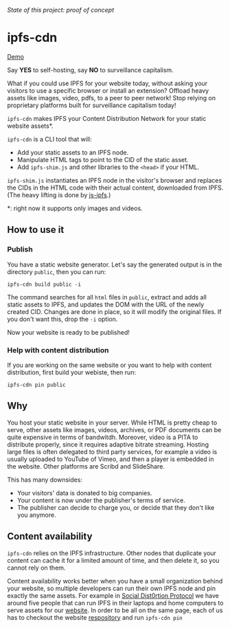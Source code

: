 *State of this project: proof of concept*

# ipfs-cdn

[Demo][demo]

Say **YES** to self-hosting, say **NO** to surveillance capitalism.

What if you could use IPFS for your website today, without asking your visitors to use a specific browser or install an extension? Offload heavy assets like images, video, pdfs, to a peer to peer network! Stop relying on proprietary platforms built for surveillance capitalism today!

`ipfs-cdn` makes IPFS your Content Distribution Network for your static website assets\*.

`ipfs-cdn` is a CLI tool that will:
- Add your static assets to an IPFS node.
- Manipulate HTML tags to point to the CID of the static asset.
- Add `ipfs-shim.js` and other libraries to the `<head>` if your HTML.

`ipfs-shim.js` instantiates an IPFS node in the visitor's browser and replaces the CIDs in the HTML code with their actual content, downloaded from IPFS. (The heavy lifting is done by [js-ipfs][js-ipfs].)

\*: right now it supports only images and videos.

## How to use it

### Publish

You have a static website generator. Let's say the generated output is in the directory `public`, then you can run:

```
ipfs-cdn build public -i
```

The command searches for all `html` files in `public`, extract and adds all static assets to IPFS, and updates the DOM with the URL of the newly created CID. Changes are done in place, so it will modify the original files. If you don't want this, drop the `-i` option.

Now your website is ready to be published!

### Help with content distribution

If you are working on the same website or you want to help with content distribution, first build your webiste, then run:

```
ipfs-cdn pin public
```

## Why

You host your static website in your server. While HTML is pretty cheap to serve, other assets like images, videos, archives, or PDF documents can be quite expensive in terms of bandwitdh. Moreover, video is a PITA to distribute properly, since it requires adaptive bitrate streaming. Hosting large files is often delegated to third party services, for example a video is usually uploaded to YouTube of Vimeo, and then a player is embedded in the website. Other platforms are Scribd and SlideShare.

This has many downsides:

- Your visitors' data is donated to big companies.
- Your content is now under the publisher's terms of service.
- The publisher can decide to charge you, or decide that they don't like you anymore.

## Content availability

`ipfs-cdn` relies on the IPFS infrastructure. Other nodes that duplicate your content can cache it for a limited amount of time, and then delete it, so you cannot rely on them.

Content availability works better when you have a small organization behind your website, so multiple developers can run their own IPFS node and pin exactly the same assets. For example in [Social Dist0rtion Protocol][sdp:github] we have around five people that can run IPFS in their laptops and home computers to serve assets for our [website][sdp:website]. In order to be all on the same page, each of us has to checkout the website [respository][sdp:website:github] and run `ipfs-cdn pin`

[demo]: ./demo
[js-ipfs]: https://github.com/ipfs/js-ipfs/
[sdp:github]: https://github.com/social-dist0rtion-protocol
[sdp:website]: https://www.dist0rtion.com/
[sdp:website:github]: https://github.com/social-dist0rtion-protocol/www-data
